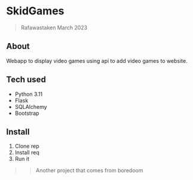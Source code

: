# SkidGames

> Rafawastaken March 2023

## About

Webapp to display video games using api to add video games to website.

## Tech used

- Python 3.11
- Flask
- SQLAlchemy
- Bootstrap

## Install

1. Clone rep
2. Install req
3. Run it

> > Another project that comes from boredoom
